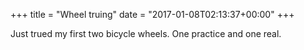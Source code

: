 +++
title = "Wheel truing"
date = "2017-01-08T02:13:37+00:00"
+++

Just trued my first two bicycle wheels. One practice and one real.
			
